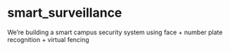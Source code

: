 # smart_surveillance
We’re building a smart campus security system using face + number plate recognition + virtual fencing
